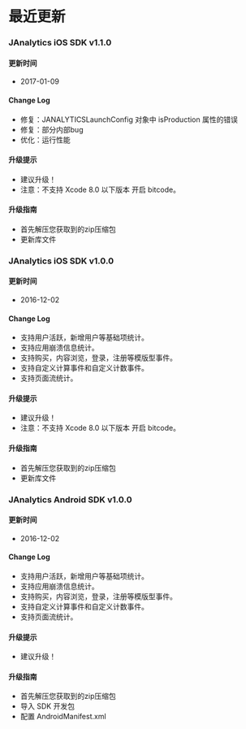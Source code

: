 # 最近更新

### JAnalytics iOS SDK v1.1.0

#### 更新时间
+ 2017-01-09

#### Change Log
+ 修复：JANALYTICSLaunchConfig 对象中 isProduction 属性的错误
+ 修复：部分内部bug
+ 优化：运行性能

#### 升级提示

+ 建议升级！
+ 注意：不支持 Xcode 8.0 以下版本 开启 bitcode。


#### 升级指南

+ 首先解压您获取到的zip压缩包
+ 更新库文件


### JAnalytics iOS SDK v1.0.0

#### 更新时间
+ 2016-12-02

#### Change Log
+ 支持用户活跃，新增用户等基础项统计。
+ 支持应用崩溃信息统计。
+ 支持购买，内容浏览，登录，注册等模版型事件。
+ 支持自定义计算事件和自定义计数事件。
+ 支持页面流统计。

#### 升级提示

+ 建议升级！
+ 注意：不支持 Xcode 8.0 以下版本 开启 bitcode。


#### 升级指南

+ 首先解压您获取到的zip压缩包
+ 更新库文件

### JAnalytics Android SDK v1.0.0

#### 更新时间

+ 2016-12-02

#### Change Log
+ 支持用户活跃，新增用户等基础项统计。
+ 支持应用崩溃信息统计。
+ 支持购买，内容浏览，登录，注册等模版型事件。
+ 支持自定义计算事件和自定义计数事件。
+ 支持页面流统计。

#### 升级提示

+ 建议升级！

#### 升级指南

+ 首先解压您获取到的zip压缩包
+ 导入 SDK 开发包
+ 配置 AndroidManifest.xml

